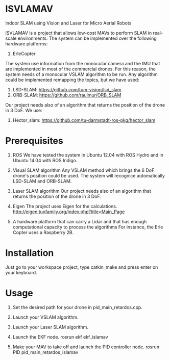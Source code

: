 # ISVLAMAV
Indoor SLAM using Vision and Laser for Micro Aerial Robots


ISVLAMAV is a project that allows low-cost MAVs to perform SLAM in real-scale environments. The system can be implemented over the following hardware platforms:

1. ErleCopter

The system use information from the monocular camera and the IMU that are implemented in most of the commercial drones. For this reason, the system needs of a monocular VSLAM algorithm to be run. Any algorithm could be implemented remapping the topics, but we have used:

1. LSD-SLAM: https://github.com/tum-vision/lsd_slam
2. ORB-SLAM: https://github.com/raulmur/ORB_SLAM

Our project needs also of an algorithm that returns the position of the drone in 3 DoF. We use:

1. Hector_slam: https://github.com/tu-darmstadt-ros-pkg/hector_slam

# Prerequisites

1. ROS
We have tested the system in Ubuntu 12.04 with ROS Hydro and in Ubuntu 14.04 with ROS Indigo.

2. Visual SLAM algorithm
Any VSLAM method which brings the 6 DoF drone's position could be used. The system will recognice automatically LSD-SLAM and ORB-SLAM.

3. Laser SLAM algorithm
Our project needs also of an algorithm that returns the position of the drone in 3 DoF.

4. Eigen
The project uses Eigen for the calculations.
http://eigen.tuxfamily.org/index.php?title=Main_Page

5. A hardware platform that can carry a Lidar and that has enough computational capacity to process the algorithms
For instance, the Erle Copter uses a Raspberry 2B.

# Installation

Just go to your workspace project, type catkin_make and press enter on your keyboard.

# Usage

1. Set the desired path for your drone in pid_main_retardos.cpp. 
2. Launch your VSLAM algorithm.
3. Launch your Laser SLAM algorithm.
4. Launch the EKF node.
rosrun ekf ekf_islamav

5. Make your MAV to take off and launch the PID controller node.
rosrun PID pid_main_retardos_islamav
